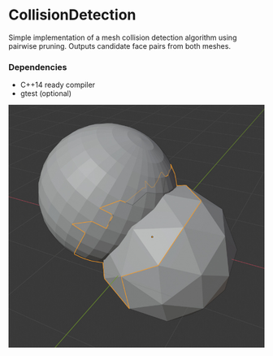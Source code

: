 # CollisionDetection

Simple implementation of a mesh collision detection algorithm using pairwise pruning. Outputs candidate face pairs from both meshes.

### Dependencies

* C++14 ready compiler<br/>
* gtest (optional)

<img src="ColDiJ.jpg">

